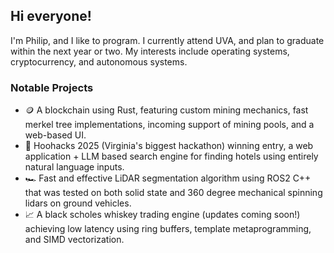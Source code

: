 ## Hi everyone!

I'm Philip, and I like to program. I currently attend UVA, and plan to graduate within the next year or two. My interests include operating systems, cryptocurrency, and autonomous systems.

### Notable Projects

- 🪙 A blockchain using Rust, featuring custom mining mechanics, fast merkel tree implementations, incoming support of mining pools, and a web-based UI.
- 🤖 Hoohacks 2025 (Virginia's biggest hackathon) winning entry, a web application + LLM based search engine for finding hotels using entirely natural language inputs.
- 🏎️ Fast and effective LiDAR segmentation algorithm using ROS2 C++ that was tested on both solid state and 360 degree mechanical spinning lidars on ground vehicles.
- 📈 A black scholes whiskey trading engine (updates coming soon!) achieving low latency using ring buffers, template metaprogramming, and SIMD vectorization.
